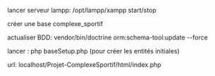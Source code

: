 lancer serveur lampp: /opt/lampp/xampp start/stop

créer une base complexe_sportif

actualiser BDD: vendor/bin/doctrine orm:schema-tool:update --force

lancer :  php baseSetup.php (pour créer les entités initiales)

url: localhost/Projet-ComplexeSportif/html/index.php